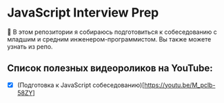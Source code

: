# JavaScript Interview Prep

🚀 В этом репозитории я собираюсь подготовиться к собеседованию с младшим и средним инженером-программистом. Вы также можете узнать из репо.

## Список полезных видеороликов на YouTube:

- [x] (Подготовка к JavaScript собеседованию)[https://youtu.be/M_pclb-58ZY]
